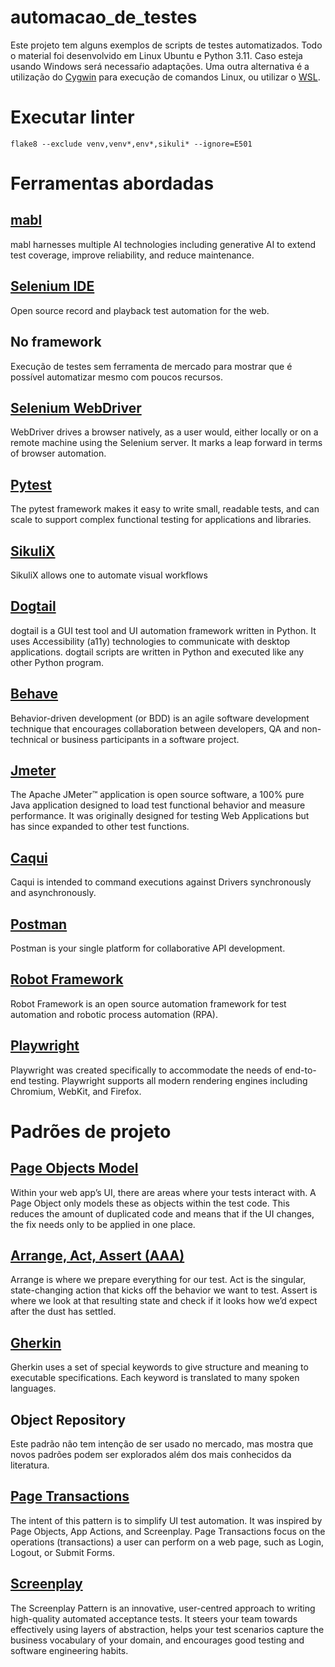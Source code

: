 # automacao_de_testes
Este projeto tem alguns exemplos de scripts de testes automatizados. Todo o material foi desenvolvido em Linux Ubuntu e Python 3.11. Caso esteja usando Windows será necessaŕio adaptações. Uma outra alternativa é a utilização do [Cygwin](https://cygwin.com/) para execução de comandos Linux, ou utilizar o [WSL](https://www.treinaweb.com.br/blog/o-que-e-windows-subsystem-for-linux-wsl).

# Executar linter
```
flake8 --exclude venv,venv*,env*,sikuli* --ignore=E501
```
# Ferramentas abordadas
## [mabl](https://www.mabl.com/)
mabl harnesses multiple AI technologies including generative AI to extend test coverage, improve reliability, and reduce maintenance. 
## [Selenium IDE](https://www.selenium.dev/selenium-ide/)
Open source record and playback test automation for the web.
## No framework
Execução de testes sem ferramenta de mercado para mostrar que é possível automatizar mesmo com poucos recursos.
## [Selenium WebDriver](https://www.selenium.dev/documentation/webdriver/)
WebDriver drives a browser natively, as a user would, either locally or on a remote machine using the Selenium server. It marks a leap forward in terms of browser automation.
## [Pytest](https://docs.pytest.org/en/stable/)
The pytest framework makes it easy to write small, readable tests, and can scale to support complex functional testing for applications and libraries.
## [SikuliX](https://sikulix-2014.readthedocs.io/en/latest/)
SikuliX allows one to automate visual workflows
## [Dogtail](https://gitlab.com/dogtail/dogtail)
dogtail is a GUI test tool and UI automation framework written in Python. It uses Accessibility (a11y) technologies to communicate with desktop applications. dogtail scripts are written in Python and executed like any other Python program.
## [Behave](https://behave.readthedocs.io/en/latest/)
Behavior-driven development (or BDD) is an agile software development technique that encourages collaboration between developers, QA and non-technical or business participants in a software project.
## [Jmeter](https://jmeter.apache.org/)
The Apache JMeter™ application is open source software, a 100% pure Java application designed to load test functional behavior and measure performance. It was originally designed for testing Web Applications but has since expanded to other test functions.
## [Caqui](https://github.com/douglasdcm/caqui)
Caqui is intended to command executions against Drivers synchronously and asynchronously.
## [Postman](https://www.postman.com/)
Postman is your single platform for collaborative API development.
## [Robot Framework](https://robotframework.org/)
Robot Framework is an open source automation framework for test automation and robotic process automation (RPA).
## [Playwright](https://playwright.dev/python/docs/intro)
Playwright was created specifically to accommodate the needs of end-to-end testing. Playwright supports all modern rendering engines including Chromium, WebKit, and Firefox.

# Padrões de projeto
## [Page Objects Model](https://www.selenium.dev/documentation/test_practices/encouraged/page_object_models/)
Within your web app’s UI, there are areas where your tests interact with. A Page Object only models these as objects within the test code. This reduces the amount of duplicated code and means that if the UI changes, the fix needs only to be applied in one place.
## [Arrange, Act, Assert (AAA)](https://docs.pytest.org/en/stable/explanation/anatomy.html)
Arrange is where we prepare everything for our test. Act is the singular, state-changing action that kicks off the behavior we want to test. Assert is where we look at that resulting state and check if it looks how we’d expect after the dust has settled.
## [Gherkin](https://cucumber.io/docs/gherkin/)
Gherkin uses a set of special keywords to give structure and meaning to executable specifications. Each keyword is translated to many spoken languages.
## Object Repository
Este padrão não tem intenção de ser usado no mercado, mas mostra que novos padrões podem ser explorados além dos mais conhecidos da literatura.
## [Page Transactions](https://guara.readthedocs.io/en/latest/index.html)
The intent of this pattern is to simplify UI test automation. It was inspired by Page Objects, App Actions, and Screenplay. Page Transactions focus on the operations (transactions) a user can perform on a web page, such as Login, Logout, or Submit Forms.
## [Screenplay](https://serenity-js.org/handbook/design/screenplay-pattern/)
The Screenplay Pattern is an innovative, user-centred approach to writing high-quality automated acceptance tests. It steers your team towards effectively using layers of abstraction, helps your test scenarios capture the business vocabulary of your domain, and encourages good testing and software engineering habits.
##
